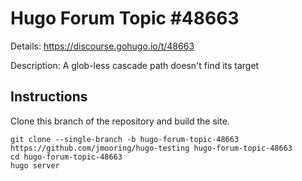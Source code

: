 # Hugo Forum Topic #48663

Details: <https://discourse.gohugo.io/t/48663>

Description: A glob-less cascade path doesn't find its target

## Instructions

Clone this branch of the repository and build the site.

```text
git clone --single-branch -b hugo-forum-topic-48663 https://github.com/jmooring/hugo-testing hugo-forum-topic-48663
cd hugo-forum-topic-48663
hugo server
```

